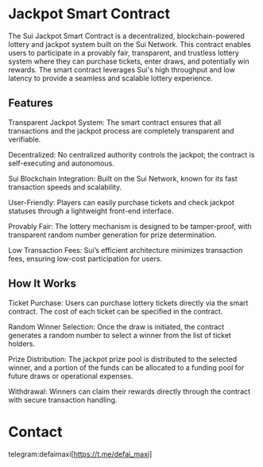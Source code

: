 #  Jackpot Smart Contract
The Sui Jackpot Smart Contract is a decentralized, blockchain-powered lottery and jackpot system built on the Sui Network. This contract enables users to participate in a provably fair, transparent, and trustless lottery system where they can purchase tickets, enter draws, and potentially win rewards. The smart contract leverages Sui's high throughput and low latency to provide a seamless and scalable lottery experience.

## Features

Transparent Jackpot System: The smart contract ensures that all transactions and the jackpot process are completely transparent and verifiable.

Decentralized: No centralized authority controls the jackpot; the contract is self-executing and autonomous.

Sui Blockchain Integration: Built on the Sui Network, known for its fast transaction speeds and scalability.

User-Friendly: Players can easily purchase tickets and check jackpot statuses through a lightweight front-end interface.

Provably Fair: The lottery mechanism is designed to be tamper-proof, with transparent random number generation for prize determination.

Low Transaction Fees: Sui’s efficient architecture minimizes transaction fees, ensuring low-cost participation for users.


## How It Works
Ticket Purchase: Users can purchase lottery tickets directly via the smart contract. The cost of each ticket can be specified in the contract.

Random Winner Selection: Once the draw is initiated, the contract generates a random number to select a winner from the list of ticket holders.

Prize Distribution: The jackpot prize pool is distributed to the selected winner, and a portion of the funds can be allocated to a funding pool for future draws or operational expenses.

Withdrawal: Winners can claim their rewards directly through the contract with secure transaction handling.

# Contact 
 telegram:defaimaxi[https://t.me/defai_maxi]